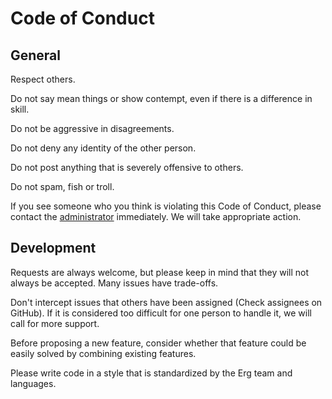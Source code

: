 # Code of Conduct

## General

Respect others.

Do not say mean things or show contempt, even if there is a difference in skill.

Do not be aggressive in disagreements.

Do not deny any identity of the other person.

Do not post anything that is severely offensive to others.

Do not spam, fish or troll.

If you see someone who you think is violating this Code of Conduct, please contact the [administrator](mailto:moderation.erglang@gmail.com) immediately. We will take appropriate action.

## Development

Requests are always welcome, but please keep in mind that they will not always be accepted. Many issues have trade-offs.

Don't intercept issues that others have been assigned (Check assignees on GitHub). If it is considered too difficult for one person to handle it, we will call for more support.

Before proposing a new feature, consider whether that feature could be easily solved by combining existing features.

Please write code in a style that is standardized by the Erg team and languages.
